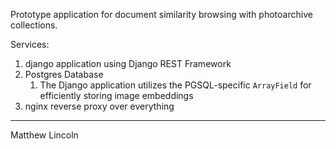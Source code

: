 Prototype application for document similarity browsing with photoarchive collections.

Services:

1. django application using Django REST Framework
3. Postgres Database
   1. The Django application utilizes the PGSQL-specific `ArrayField` for efficiently storing image embeddings
4. nginx reverse proxy over everything

---
Matthew Lincoln
